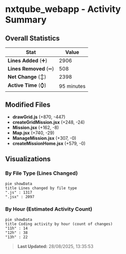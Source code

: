 # nxtqube_webapp - Activity Summary 

## Overall Statistics

| Stat                   | Value                                                             |
| ---------------------- | ----------------------------------------------------------------- |
| **Lines Added** (➕)   | 2906                                          |
| **Lines Removed** (➖) | 508                                        |
| **Net Change** (↕)    | 2398                |
| **Active Time** (⌚)   | 95 minutes |


## Modified Files
- **drawGrid.js** (+870, -447)
- **createGridMission.jsx** (+248, -24)
- **Mission.jsx** (+162, -8)
- **Map.jsx** (+740, -29)
- **ManageMission.jsx** (+307, -0)
- **createMissionHome.jsx** (+579, -0)

## Visualizations

### By File Type (Lines Changed)

```mermaid
pie showData
title Lines changed by file type
".js" : 1317
".jsx" : 2097
```

### By Hour (Estimated Activity Count)

```mermaid
pie showData
title Coding activity by hour (count of changes)
"11h" : 14
"12h" : 38
"13h" : 22
```


> **Last Updated:** 28/08/2025, 13:35:53